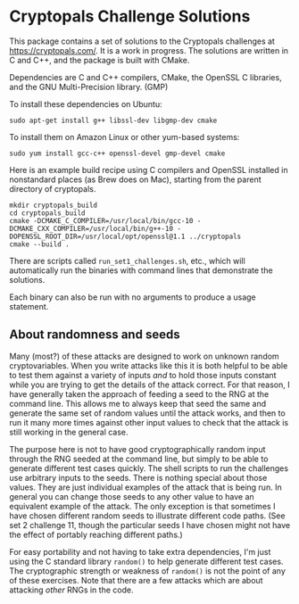 # Cryptopals Challenge Solutions

This package contains a set of solutions to the Cryptopals challenges at https://cryptopals.com/.
It is a work in progress. The solutions are written in C and C++, and the package is built with CMake.

Dependencies are C and C++ compilers, CMake, the OpenSSL C libraries, and the GNU Multi-Precision
library. (GMP)

To install these dependencies on Ubuntu:

    sudo apt-get install g++ libssl-dev libgmp-dev cmake

To install them on Amazon Linux or other yum-based systems:

    sudo yum install gcc-c++ openssl-devel gmp-devel cmake

Here is an example build recipe using C compilers and OpenSSL installed in nonstandard places (as Brew
does on Mac), starting from the parent directory of cryptopals.

    mkdir cryptopals_build
    cd cryptopals_build
    cmake -DCMAKE_C_COMPILER=/usr/local/bin/gcc-10 -DCMAKE_CXX_COMPILER=/usr/local/bin/g++-10 -DOPENSSL_ROOT_DIR=/usr/local/opt/openssl@1.1 ../cryptopals
    cmake --build .

There are scripts called `run_set1_challenges.sh`, etc., which will automatically run the binaries
with command lines that demonstrate the solutions.

Each binary can also be run with no arguments to produce a usage statement.

## About randomness and seeds

Many (most?) of these attacks are designed to work on unknown random cryptovariables. When you write
attacks like this it is both helpful to be able to test them against a variety of inputs *and* to hold
those inputs constant while you are trying to get the details of the attack correct. For that reason, I
have generally taken the approach of feeding a seed to the RNG at the command line. This allows me to
always keep that seed the same and generate the same set of random values until the attack works, and
then to run it many more times against other input values to check that the attack is still working in
the general case.

The purpose here is not to have good cryptographically random input through the RNG seeded at the
command line, but simply to be able to generate different test cases quickly. The shell scripts
to run the challenges use arbitrary inputs to the seeds. There is nothing special about those values.
They are just individual examples of the attack that is being run. In general you can change those seeds
to any other value to have an equivalent example of the attack. The only exception is that sometimes
I have chosen different random seeds to illustrate different code paths. (See set 2 challenge 11,
though the particular seeds I have chosen might not have the effect of portably reaching different paths.)

For easy portability and not having to take extra dependencies, I'm just using the C standard library
`random()` to help generate different test cases. The cryptographic strength or weakness of `random()` is
not the point of any of these exercises. Note that there are a few attacks which are about attacking
*other* RNGs in the code.